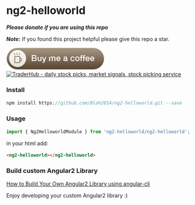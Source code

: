 # ng2-helloworld

***Please donate if you are using this repo***

***Note:*** If you found this project helpful please give this repo a star.

<a href="https://www.paypal.com/cgi-bin/webscr?cmd=_s-xclick&hosted_button_id=C2HFZWSUPV47Q" target="_blank">
  <img src="https://raw.githubusercontent.com/Blah2014/phonegap-inmobi-plugin/gh-pages/images/BuymeaCoffee.png" border="0" name="submit" alt="PayPal - The safer, easier way to pay online!" />
</a>

<a href="http://traderhub.info" target="_blank">
  <img src="http://traderhub.info/images/AD.jpg" border="0" name="submit" alt="TraderHub - daily stock picks, market signals, stock picking service" />
</a>

### Install

```javascript
npm install https://github.com/Blah2014/ng2-helloworld.git --save
```

### Usage

```javascript
import { Ng2HelloworldModule } from 'ng2-helloworld/ng2-helloworld';
```

in your html add:
```html
<ng2-helloworld></ng2-helloworld>
```

### Build custom Angular2 Library

[How to Build Your Own Angular2 Library using angular-cli](https://github.com/Blah2014/angular2-custom-library-starter)

Enjoy developing your custom Angular2 library :)

